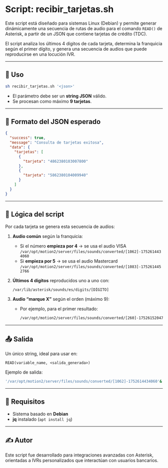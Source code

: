# Script: recibir_tarjetas.sh

Este script está diseñado para sistemas Linux (Debian) y permite generar dinámicamente una secuencia de rutas de audio para el comando `READ()` de Asterisk, a partir de un JSON que contiene tarjetas de crédito (TDC). 

El script analiza los últimos 4 dígitos de cada tarjeta, determina la franquicia según el primer dígito, y genera una secuencia de audios que puede reproducirse en una locución IVR.

---

## 📌 Uso

```bash
sh recibir_tarjetas.sh '<json>'
```

- El parámetro debe ser un **string JSON** válido.
- Se procesan como máximo **9 tarjetas**.

---

## 🧾 Formato del JSON esperado

```json
{
  "success": true,
  "message": "Consulta de tarjetas exitosa",
  "data": {
    "tarjetas": [
      {
        "tarjeta": "4862380103007800"
      },
      {
        "tarjeta": "5862380104009940"
      }
    ]
  }
}
```

---

## 🎯 Lógica del script

Por cada tarjeta se genera esta secuencia de audios:

1. **Audio común** según la franquicia:
   - Si el número **empieza por 4** → se usa el audio VISA  
     `/var/opt/motion2/server/files/sounds/converted/[1062]-1752614434060`
   - Si **empieza por 5** → se usa el audio Mastercard  
     `/var/opt/motion2/server/files/sounds/converted/[1083]-1752614452766`

2. **Últimos 4 dígitos** reproducidos uno a uno con:
   ```bash
   /var/lib/asterisk/sounds/es/digits/[DÍGITO]
   ```

3. **Audio “marque X”** según el orden (máximo 9):
   - Por ejemplo, para el primer resultado:
     ```bash
     /var/opt/motion2/server/files/sounds/converted/[260]-1752615204711  # marque 1
     ```

---

## 📤 Salida

Un único string, ideal para usar en:

```asterisk
READ(variable_name, <salida_generada>)
```

Ejemplo de salida:

```bash
'/var/opt/motion2/server/files/sounds/converted/[1062]-1752614434060'&'/var/lib/asterisk/sounds/es/digits/7'&'/var/lib/asterisk/sounds/es/digits/8'&'/var/lib/asterisk/sounds/es/digits/0'&'/var/lib/asterisk/sounds/es/digits/0'&'/var/opt/motion2/server/files/sounds/converted/[260]-1752615204711'
```

---

## 🔧 Requisitos

- Sistema basado en **Debian**
- **jq** instalado (`apt install jq`)

---

## ✍️ Autor

Este script fue desarrollado para integraciones avanzadas con Asterisk, orientadas a IVRs personalizados que interactúan con usuarios bancarios.
```
